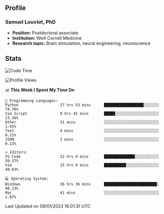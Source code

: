 ## Profile
### Samuel Louviot, PhD
- **Position:** Postdoctoral associate
- **Institution:** Weill Cornell Medicine
- **Research topic:** Brain stimulation, neural engineering, neuroscience

## Stats 

<!--START_SECTION:waka-->
![Code Time](http://img.shields.io/badge/Code%20Time-50%20hrs%201%20min-blue)

![Profile Views](http://img.shields.io/badge/Profile%20Views-30-blue)

📊 **This Week I Spent My Time On** 

```text
💬 Programming Languages: 
Python                   27 hrs 53 mins      ██████████████████░░░░░░░   74.76% 
Vim Script               8 hrs 42 mins       █████░░░░░░░░░░░░░░░░░░░░   23.36% 
Other                    31 mins             ░░░░░░░░░░░░░░░░░░░░░░░░░   1.43% 
Text                     4 mins              ░░░░░░░░░░░░░░░░░░░░░░░░░   0.21% 
JSON                     2 mins              ░░░░░░░░░░░░░░░░░░░░░░░░░   0.13%

🔥 Editors: 
VS Code                  22 hrs 9 mins       ██████████████░░░░░░░░░░░   59.37% 
Vim                      15 hrs 9 mins       ██████████░░░░░░░░░░░░░░░   40.63%

💻 Operating System: 
Windows                  36 hrs 36 mins      ████████████████████████░   98.13% 
Mac                      41 mins             ░░░░░░░░░░░░░░░░░░░░░░░░░   1.87%

```


 Last Updated on 09/01/2023 16:01:31 UTC
<!--END_SECTION:waka-->
